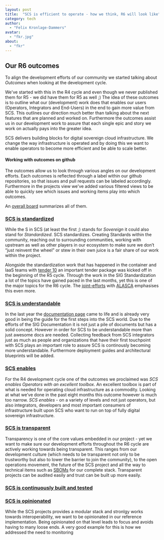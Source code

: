 ```yaml
---
layout: post
title:  "SCS is efficient to operate - how we think, R6 will look like"
category: tech
author:
  - "Felix Kronlage-Dammers"
avatar:
  - "fkr.jpg"
about:
  - "fkr"
---
```


## Our R6 outcomes 

To align the development efforts of our community we started talking about *Outcomes* when looking at the development cycle.

We've started with this in the R4 cycle and even though we never published them for R5 - we did have them for R5 as well ;)
The idea of these outcomes is to outline what our (development) work does that enables our users (Operators, Integrators and End-Users)
in the end to gain more value from SCS. This outlines our direction much better than talking about the next features that are planned
and worked on. Furthermore the outcomes assist us in our development work to assure that each single epic and story we work on
actually pays into the greater idea.

SCS delivers building blocks for digital sovereign cloud infrastructure.  We change the way infrastructure is operated and by doing
this we want to enable operators to become more efficient and be able to scale better.

#### Working with outcomes on github

The outcomes allow us to look through various angles on our development efforts. Each outcomes is reflected through a label within our github repositories, so that issues and pull requests can be labeled accordingly. Furthermore in the projects view we've added various filtered views to be able to quickly see which issues and working items play into which outcomes.

An [overall board](https://github.com/orgs/SovereignCloudStack/projects/6/views/28) summarizes all of them.


### [SCS is standardized](https://github.com/orgs/SovereignCloudStack/projects/6/views/23)

While the S in SCS (at least the first ;) stands for *Sovereign* it could also stand for *Standardized*.
SCS standardizes. Creating Standards within the community, reaching out to surrounding communities, working with upstream as well as other players in our ecosystem to make sure we don’t “just reinvent the wheel” or stew in their own juice is a fair share of our work within the project.

Alongside the standardization work that has happened in the container and IaaS teams with [tender 10](https://scs.community/tenders/lot10) an important tender package was kicked off in the beginning of the R5 cycle. Through the work in the SIG Standardization a lot of the topics have gained paced in the last months, yet this is one of the major topics for the R6 cycle.
The [joint-efforts](https://scs.community/2023/11/27/joint-standardization/) with [ALASCA](https://alasca.cloud) emphasises this even more.

### [SCS is understandable](https://github.com/orgs/SovereignCloudStack/projects/6/views/22)

In the last year the [documentation page](https://docs.scs.community) came to life and is already very good in being the guide for the first steps into the SCS world. Due to the efforts of the SIG Documentation it is not just a pile of documents but has a solid concept. However in order for SCS to be understandable more than just awesome docs are needed. Collecting feedback from SCS integrators just as much as people and organizations that have their first touchpoint with SCS plays an important role to assure SCS is continously becoming more understandable. Furthermore deployment guides and architectural blueprints will be added.

### [SCS enables](https://github.com/orgs/SovereignCloudStack/projects/6/views/20)

For the R4 development cycle one of the outcomes we proclaimed was *SCS enables Operators with an excellent toolbox*. An excellent toolbox is part of what is needed for operating cloud infrastructure as a commodity. Looking at what we’ve done in the past eight months this outcome however is much too narrow. 
*SCS enables* - on a variety of levels and not just operators, but also integrators, developers and most important consumers of infrastructure built upon SCS who want to run on top of fully digital sovereign infrastructure.

### [SCS is transparent](https://github.com/orgs/SovereignCloudStack/projects/6/views/30)

Transparency is one of the core values embedded in our project - yet we want to make sure our development efforts throughout the R6 cycle are actively working towards being transparent. This ranges from our development culture (which needs to be transparent not only to be trustworthy but also to lower the barrier to join the community), to the open operations movement, the future of the SCS project and all the way to technical items such as [SBOMs](https://en.wikipedia.org/wiki/Software_supply_chain) for our complete stack.
Transparent projects can be audited easily and trust can be built up more easily.

### [SCS is continuously built and tested](https://github.com/orgs/SovereignCloudStack/projects/6/views/21)


### [SCS is opinionated](https://github.com/orgs/SovereignCloudStack/projects/6/views/29)

While the SCS projects provides a modular stack and stronlgy works towards interoperability, we want to be opinionated in our reference implementation. Being opinionated on that level leads to focus and avoids having to many loose ends. 
A very good example for this is how we addressed the need to monitoring


